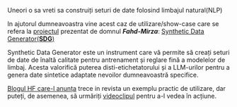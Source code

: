 
Uneori o sa vreti sa construiți seturi de date folosind limbajul natural(NLP)

In ajutorul dumneavoastra vine acest caz de utilizare/show-case care se refera la [proiectul](https://github.com/argilla-io/synthetic-data-generator) prezentat de domnul ***Fahd-Mirza***: [Synthetic Data Generator(**SDG**)](https://www.youtube.com/watch?v=yQy_hSFSyIY)

Synthetic Data Generator este un instrument care vă permite să creați seturi de date de înaltă calitate pentru antrenament și reglare fină a modelelor de limbaj. Acesta valorifică puterea disti-etichetatorului și a LLM-urilor pentru a genera date sintetice adaptate nevoilor dumneavoastră specifice. 

 [Blogul HF care-l anunța](https://huggingface.co/blog/synthetic-data-generator) trece in revista un exemplu practic de utilizare, dar puteți, de asemenea, să urmăriți [videoclipul](https://www.youtube.com/watch?v=nXjVtnGeEss) pentru a-l vedea în acțiune.

